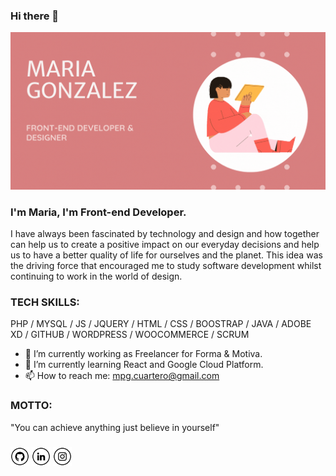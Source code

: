 ### Hi there 👋

![I am a Front-end Developer](https://github.com/MPGC/MPGC/blob/07aded6f4a33c0e6d6bf04972c4817ec2484db79/Maria%20Gonzalez.gif)

### I'm Maria, I'm Front-end Developer.
I have always been fascinated by technology and design and how together can help us to create a positive impact on our everyday decisions and help us to have a better quality of life for ourselves and the planet.
This idea was the driving force that encouraged me to study software development whilst continuing to work in the world of design.

### TECH SKILLS:  
PHP / MYSQL / JS / JQUERY / HTML / CSS / BOOSTRAP / JAVA / ADOBE XD / GITHUB / WORDPRESS / WOOCOMMERCE / SCRUM 

- 🔭 I’m currently working as Freelancer for Forma & Motiva. 
- 🌱 I’m currently learning React and Google Cloud Platform.
- 📫 How to reach me: mpg.cuartero@gmail.com 

### MOTTO:
"You can achieve anything just believe in yourself"

###


[<img src='https://github.com/MPGC/MPGC/blob/main/git.png' alt='github' height='30'>](https://github.com/https://github.com/MPGC) [<img src='https://github.com/MPGC/MPGC/blob/main/in.png' alt='linkedin' height='30'>](https://www.linkedin.com/in/www.linkedin.com/in/mpgcuartero/)  [<img src='https://github.com/MPGC/MPGC/blob/main/ig.png' alt='github' height='30'>](https://www.instagram.com/uxui.gonzalez/)

